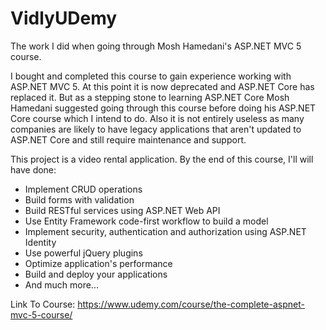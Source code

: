 # VidlyUDemy

The work I did when going through Mosh Hamedani's ASP.NET MVC 5 course.

I bought and completed this course to gain experience working with ASP.NET MVC 5. At this point it is now deprecated and ASP.NET Core has replaced it. But as a stepping stone to learning ASP.NET Core Mosh Hamedani suggested going through this course before doing his ASP.NET Core course which I intend to do. Also it is not entirely useless as many companies are likely to have legacy applications that aren't updated to ASP.NET Core and still require maintenance and support.

This project is a video rental application. By the end of this course, I'll will have done: 
 * Implement CRUD operations
 * Build forms with validation 
 * Build RESTful services using ASP.NET Web API
 * Use Entity Framework code-first workflow to build a model 
 * Implement security, authentication and authorization using ASP.NET Identity
 * Use powerful jQuery plugins
 * Optimize application's performance  
 * Build and deploy your applications 
 * And much more...

Link To Course: https://www.udemy.com/course/the-complete-aspnet-mvc-5-course/
